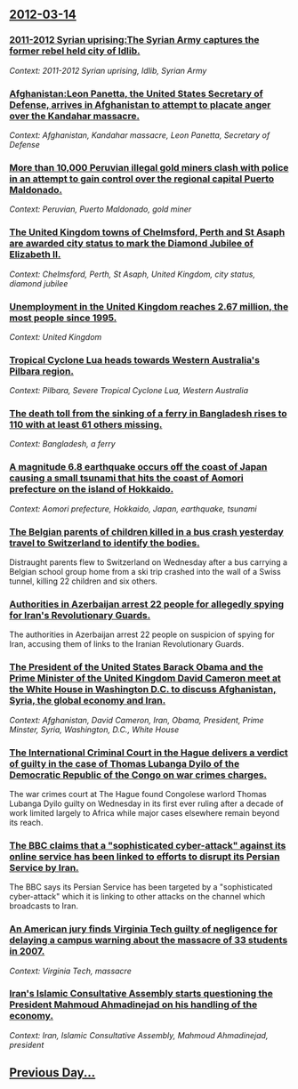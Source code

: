 ## [2012-03-14](/news/2012/03/14/index.md)

### [2011-2012 Syrian uprising:The Syrian Army captures the former rebel held city of Idlib. ](/news/2012/03/14/2011-2012-syrian-uprising-pthe-syrian-army-captures-the-former-rebel-held-city-of-idlib.md)
_Context: 2011-2012 Syrian uprising, Idlib, Syrian Army_

### [Afghanistan:Leon Panetta, the United States Secretary of Defense, arrives in Afghanistan to attempt to placate anger over the Kandahar massacre. ](/news/2012/03/14/afghanistan-pleon-panetta-the-united-states-secretary-of-defense-arrives-in-afghanistan-to-attempt-to-placate-anger-over-the-kandahar-mass.md)
_Context: Afghanistan, Kandahar massacre, Leon Panetta, Secretary of Defense_

### [More than 10,000 Peruvian illegal gold miners clash with police in an attempt to gain control over the regional capital Puerto Maldonado. ](/news/2012/03/14/more-than-10-000-peruvian-illegal-gold-miners-clash-with-police-in-an-attempt-to-gain-control-over-the-regional-capital-puerto-maldonado.md)
_Context: Peruvian, Puerto Maldonado, gold miner_

### [The United Kingdom towns of Chelmsford, Perth and St Asaph are awarded city status to mark the Diamond Jubilee of Elizabeth II. ](/news/2012/03/14/the-united-kingdom-towns-of-chelmsford-perth-and-st-asaph-are-awarded-city-status-to-mark-the-diamond-jubilee-of-elizabeth-ii.md)
_Context: Chelmsford, Perth, St Asaph, United Kingdom, city status, diamond jubilee_

### [Unemployment in the United Kingdom reaches 2.67 million, the most people since 1995. ](/news/2012/03/14/unemployment-in-the-united-kingdom-reaches-2-67-million-the-most-people-since-1995.md)
_Context: United Kingdom_

### [Tropical Cyclone Lua heads towards Western Australia's Pilbara region. ](/news/2012/03/14/tropical-cyclone-lua-heads-towards-western-australia-s-pilbara-region.md)
_Context: Pilbara, Severe Tropical Cyclone Lua, Western Australia_

### [The death toll from the sinking of a ferry in Bangladesh rises to 110 with at least 61 others missing. ](/news/2012/03/14/the-death-toll-from-the-sinking-of-a-ferry-in-bangladesh-rises-to-110-with-at-least-61-others-missing.md)
_Context: Bangladesh, a ferry_

### [A magnitude 6.8 earthquake occurs off the coast of Japan causing a small tsunami that hits the coast of Aomori prefecture on the island of Hokkaido. ](/news/2012/03/14/a-magnitude-6-8-earthquake-occurs-off-the-coast-of-japan-causing-a-small-tsunami-that-hits-the-coast-of-aomori-prefecture-on-the-island-of-h.md)
_Context: Aomori prefecture, Hokkaido, Japan, earthquake, tsunami_

### [The Belgian parents of children killed in a bus crash yesterday travel to Switzerland to identify the bodies. ](/news/2012/03/14/the-belgian-parents-of-children-killed-in-a-bus-crash-yesterday-travel-to-switzerland-to-identify-the-bodies.md)
Distraught parents flew to Switzerland on Wednesday after a bus carrying a Belgian school group home from a ski trip crashed into the wall of a Swiss tunnel, killing 22 children and six others.

### [Authorities in Azerbaijan arrest 22 people for allegedly spying for Iran's Revolutionary Guards. ](/news/2012/03/14/authorities-in-azerbaijan-arrest-22-people-for-allegedly-spying-for-iran-s-revolutionary-guards.md)
The authorities in Azerbaijan arrest 22 people on suspicion of spying for Iran, accusing them of links to the Iranian Revolutionary Guards.

### [The President of the United States Barack Obama and the Prime Minister of the United Kingdom David Cameron meet at the White House in Washington D.C. to discuss Afghanistan, Syria, the global economy and Iran. ](/news/2012/03/14/the-president-of-the-united-states-barack-obama-and-the-prime-minister-of-the-united-kingdom-david-cameron-meet-at-the-white-house-in-washin.md)
_Context: Afghanistan, David Cameron, Iran, Obama, President, Prime Minster, Syria, Washington, D.C., White House_

### [The  International Criminal Court in the Hague delivers a verdict of guilty in the case of Thomas Lubanga Dyilo of the Democratic Republic of the Congo on war crimes charges. ](/news/2012/03/14/the-international-criminal-court-in-the-hague-delivers-a-verdict-of-guilty-in-the-case-of-thomas-lubanga-dyilo-of-the-democratic-republic-o.md)
The war crimes court at The Hague found Congolese warlord Thomas Lubanga Dyilo guilty on Wednesday in its first ever ruling after a decade of work limited largely to Africa while major cases elsewhere remain beyond its reach.

### [The BBC claims that a "sophisticated cyber-attack" against its online service has been linked to efforts to disrupt its Persian Service by Iran. ](/news/2012/03/14/the-bbc-claims-that-a-sophisticated-cyber-attack-against-its-online-service-has-been-linked-to-efforts-to-disrupt-its-persian-service-by-i.md)
The BBC says its Persian Service has been targeted by a &quot;sophisticated cyber-attack&quot; which it is linking to other attacks on the channel which broadcasts to Iran.

### [An American jury finds Virginia Tech guilty of negligence for delaying a campus warning about the massacre of 33 students in 2007. ](/news/2012/03/14/an-american-jury-finds-virginia-tech-guilty-of-negligence-for-delaying-a-campus-warning-about-the-massacre-of-33-students-in-2007.md)
_Context: Virginia Tech, massacre_

### [Iran's Islamic Consultative Assembly starts questioning the President Mahmoud Ahmadinejad on his handling of the economy. ](/news/2012/03/14/iran-s-islamic-consultative-assembly-starts-questioning-the-president-mahmoud-ahmadinejad-on-his-handling-of-the-economy.md)
_Context: Iran, Islamic Consultative Assembly, Mahmoud Ahmadinejad, president_

## [Previous Day...](/news/2012/03/13/index.md)

